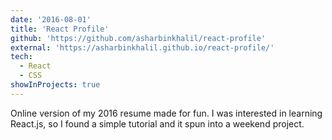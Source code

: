```yaml
---
date: '2016-08-01'
title: 'React Profile'
github: 'https://github.com/asharbinkhalil/react-profile'
external: 'https://asharbinkhalil.github.io/react-profile/'
tech:
  - React
  - CSS
showInProjects: true
---
```


Online version of my 2016 resume made for fun. I was interested in learning React.js, so I found a simple tutorial and it spun into a weekend project.
